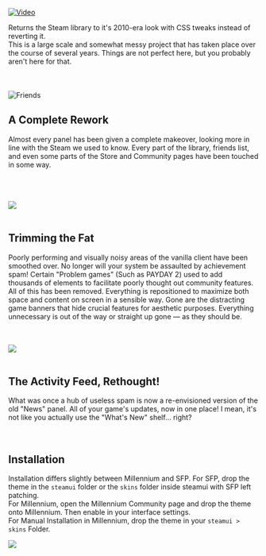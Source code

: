 <!-- div style="color:red; border:10px; font-size:48px">Test</div -->
<!-- style> .addon-details-segment { background: black !important; } </style -->

[![Video](https://user-images.githubusercontent.com/65731940/125979354-e86bb0ec-40d1-45af-b755-45e70f8cf844.png)](https://www.youtube.com/watch?v=IoKg5fYlZLs)
<div class ="intro">
Returns the Steam library to it's 2010-era look with CSS tweaks instead of reverting it.
<br>
This is a large scale and somewhat messy project that has taken place over the course of several years. Things are not perfect here, but you probably aren't here for that.
</div>
<br>
<br>
<br>
<div class="a-container">
    <div class="image-gradient" id="left">
        <img src="https://i.imgur.com/9dRmkpO.png" alt="Friends">
    </div>
    <div id="right">
        <h2>A Complete Rework</h2>
        <p>Almost every panel has been given a complete makeover, looking more in line with the Steam we used to know. Every part of the library, friends list, and even some parts of the Store and Community pages have been touched in some way.</p>
    </div>
</div>
<br>
<br>
<br>
<div class="image-gradient" id="left">
    <img src="https://i.imgur.com/PO8RHyN.png">
</div>
<br>

## Trimming the Fat
Poorly performing and visually noisy areas of the vanilla client have been smoothed over. No longer will your system be assaulted by achievement spam! Certain "Problem games" (Such as PAYDAY 2) used to add thousands of elements to facilitate poorly thought out community features. All of this has been removed. Everything is repositioned to maximize both space and content on screen in a sensible way. Gone are the distracting game banners that hide crucial features for aesthetic purposes. Everything unnecessary is out of the way or straight up gone — as they should be.
<br>
<br>
<br>
<div class="image-gradient" id="left">
    <img src="https://i.imgur.com/3C485lX.png">
</div>
<br>

## The Activity Feed, Rethought!
What was once a hub of useless spam is now a re-envisioned version of the old "News" panel. All of your game's updates, now in one place! I mean, it's not like you actually use the "What's New" shelf... right?
<br>
<br>
<br>
## Installation
Installation differs slightly between Millennium and SFP. For SFP, drop the theme in the `steamui` folder or the `skins` folder inside steamui with SFP left patching. 
<br>
For Millennium, open the Millennium Community page and drop the theme onto Millennium. Then enable in your interface settings.
<br>
For Manual Installation in Millennium, drop the theme in your `steamui > skins` Folder.
<br>
<div class="naii-kofi"><a href="https://ko-fi.com/N4N1KXPVY"><img src="https://ko-fi.com/img/githubbutton_sm.svg"></img></a></div>
